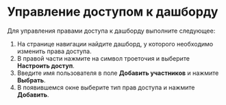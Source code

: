 # Управление доступом к дашборду

Для управления правами доступа к дашборду выполните следующее:

1. На странице навигации найдите дашборд, у которого необходимо изменить права доступа.
1. В правой части нажмите на символ троеточия и выберите **Настроить доступ**.
1. Введите имя пользователя в поле **Добавить участников** и нажмите **Выбрать**.
1. В появившемся окне выберите тип прав доступа и нажмите **Добавить**.